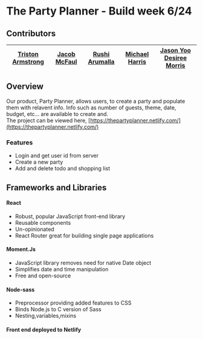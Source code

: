 
# The Party Planner - Build week 6/24
## Contributors 
|[Triston Armstrong]( https://github.com/Tarmstrong95)|[Jacob McFaul ](https://github.com/McTrip777)|[Rushi Arumalla ](https://github.com/rushi444)|[Michael Harris](https://github.com/immichaelharris)|[Jason Yoo](https://github.com/JasonYoo) [Desiree Morris](https://github.com/desiquinn)                                                                                     |
| :-----------------------------------------------------------------------------------------------------------------------------------------------------------------------------------------------------------------------------: | :--------------------------------------------------------------------------------------------------------------------------------------------------------------------------------------------------------------------------------------: | :------------------------------------------------------------------------------------------------------------------------------------------------------------------------------------------------------------------------: | :----------------------------------------------------------------------------------------------------------------------------------------------------------------------------------------------------------------------: | :-----------------------------------------------------------------------------------------------------------------------------------------------------------------------------------------------------------------------: |

## Overview
Our product, Party Planner,  allows users, to create a party and populate them with relavent info. Info such as number of guests, theme, date, budget, etc... are available to create and. <br>
The project can be viewed here, [https://thepartyplanner.netlify.com/](https://thepartyplanner.netlify.com/)
### Features
  * Login and get user id from server 
  * Create a new party
  * Add and delete todo and shopping list
## Frameworks and Libraries 
#### React
* Robust, popular JavaScript front-end library
* Reusable components
* Un-opinionated
* React Router great for building single page applications
#### Moment.Js
* JavaScript library removes need for native Date object
* Simplifies date and time manipulation
* Free and open-source
  
#### Node-sass
* Preprocessor providing added features to CSS
* Binds Node.js to C version of Sass
* Nesting,variables,mixins

#### Front end deployed to Netlify
